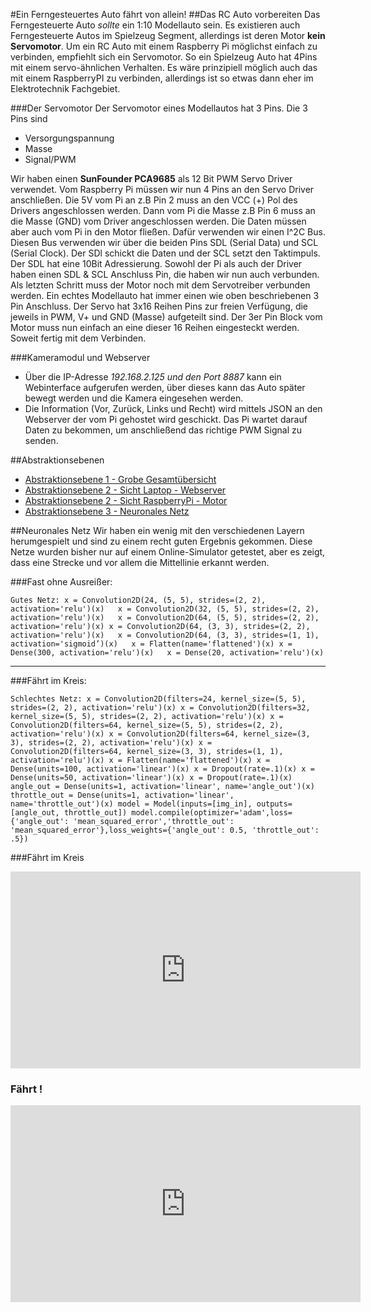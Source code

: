 #Ein Ferngesteuertes Auto fährt von allein!
##Das RC Auto vorbereiten
Das Ferngesteuerte Auto *sollte* ein 1:10 Modellauto sein. Es existieren auch Ferngesteuerte Autos im Spielzeug Segment, allerdings ist deren
Motor **kein Servomotor**. Um ein RC Auto mit einem Raspberry Pi möglichst einfach zu verbinden, empfiehlt sich ein Servomotor.
So ein Spielzeug Auto hat 4Pins mit einem servo-ähnlichen Verhalten. Es wäre prinzipiell möglich auch das mit einem RaspberryPI
zu verbinden, allerdings ist so etwas dann eher im Elektrotechnik Fachgebiet.

###Der Servomotor
Der Servomotor eines Modellautos hat 3 Pins. Die 3 Pins sind

* Versorgungspannung
* Masse
* Signal/PWM

Wir haben einen **SunFounder PCA9685** als 12 Bit PWM Servo Driver verwendet. Vom Raspberry Pi müssen wir nun 4 Pins an den Servo Driver anschließen. Die 5V vom Pi an z.B Pin 2 muss an den VCC (+) Pol des Drivers angeschlossen werden.
Dann vom Pi die Masse z.B Pin 6 muss an die Masse (GND) vom Driver angeschlossen werden. Die Daten müssen aber auch vom Pi in den Motor fließen. Dafür verwenden wir einen I^2C Bus. Diesen Bus verwenden wir über die beiden Pins
SDL (Serial Data) und SCL (Serial Clock). Der SDl schickt die Daten und der SCL setzt den Taktimpuls. Der SDL hat eine 10Bit Adressierung.
Sowohl der Pi als auch der Driver haben einen SDL & SCL Anschluss Pin, die haben wir nun auch verbunden.
Als letzten Schritt muss der Motor noch mit dem Servotreiber verbunden werden. Ein echtes Modellauto hat immer einen wie oben beschriebenen 3 Pin Anschluss. Der Servo hat 3x16 Reihen Pins zur freien Verfügung, die jeweils
in PWM, V+ und GND (Masse) aufgeteilt sind. Der 3er Pin Block vom Motor muss nun einfach an eine dieser 16 Reihen eingesteckt werden.
Soweit fertig mit dem Verbinden.


###Kameramodul und Webserver

* Über die IP-Adresse *192.168.2.125  und den Port 8887* kann ein Webinterface aufgerufen werden, über dieses kann das Auto später bewegt werden und die Kamera eingesehen werden.
* Die Information (Vor, Zurück, Links und Recht) wird mittels JSON an den Webserver der vom Pi gehostet wird geschickt. Das Pi wartet darauf Daten zu bekommen, um anschließend das richtige PWM Signal zu senden.

##Abstraktionsebenen
* [Abstraktionsebene 1 - Grobe Gesamtübersicht](Ebene_1.pdf)
* [Abstraktionsebene 2 - Sicht Laptop - Webserver](Ebene_2_Laptop.pdf)
* [Abstraktionsebene 2 - Sicht RaspberryPi - Motor](Ebene_2_Raspi.pdf)
* [Abstraktionsebene 3 - Neuronales Netz](cnn_donkeycar2.pdf)

##Neuronales Netz
Wir haben ein wenig mit den verschiedenen Layern herumgespielt und sind zu einem recht guten Ergebnis gekommen. Diese Netze wurden bisher nur auf einem
Online-Simulator getestet, aber es zeigt, dass eine Strecke und vor allem die Mittellinie erkannt werden.

###Fast ohne Ausreißer:

`Gutes Netz:
x = Convolution2D(24, (5, 5), strides=(2, 2), activation='relu')(x)  
x = Convolution2D(32, (5, 5), strides=(2, 2), activation='relu')(x)  
x = Convolution2D(64, (5, 5), strides=(2, 2), activation='relu')(x)
x = Convolution2D(64, (3, 3), strides=(2, 2), activation='relu')(x)  
x = Convolution2D(64, (3, 3), strides=(1, 1), activation='sigmoid’)(x)  
x = Flatten(name='flattened')(x)
x = Dense(300, activation='relu')(x)  
x = Dense(20, activation='relu')(x)
`
***
###Fährt im Kreis:

`Schlechtes Netz:
x = Convolution2D(filters=24, kernel_size=(5, 5), strides=(2, 2), activation='relu')(x)
x = Convolution2D(filters=32, kernel_size=(5, 5), strides=(2, 2), activation='relu')(x)
x = Convolution2D(filters=64, kernel_size=(5, 5), strides=(2, 2), activation='relu')(x)
x = Convolution2D(filters=64, kernel_size=(3, 3), strides=(2, 2), activation='relu')(x)
x = Convolution2D(filters=64, kernel_size=(3, 3), strides=(1, 1), activation='relu')(x)
x = Flatten(name='flattened')(x)
x = Dense(units=100, activation='linear')(x)
x = Dropout(rate=.1)(x)
x = Dense(units=50, activation='linear')(x)
x = Dropout(rate=.1)(x)
angle_out = Dense(units=1, activation='linear', name='angle_out')(x)
throttle_out = Dense(units=1, activation='linear', name='throttle_out')(x)
model = Model(inputs=[img_in], outputs=[angle_out, throttle_out])
model.compile(optimizer='adam',loss={'angle_out': 'mean_squared_error','throttle_out': 'mean_squared_error'},loss_weights={'angle_out': 0.5, 'throttle_out': .5})`

###Fährt im Kreis
<iframe width="560" height="315" src="https://www.youtube.com/embed/lWnZAFxccfs" frameborder="0" allow="accelerometer; autoplay; encrypted-media; gyroscope; picture-in-picture" allowfullscreen></iframe>

### Fährt !
<iframe width="560" height="315" src="https://www.youtube.com/embed/VwHTCMuq3xs" frameborder="0" allow="accelerometer; autoplay; encrypted-media; gyroscope; picture-in-picture" allowfullscreen></iframe>
